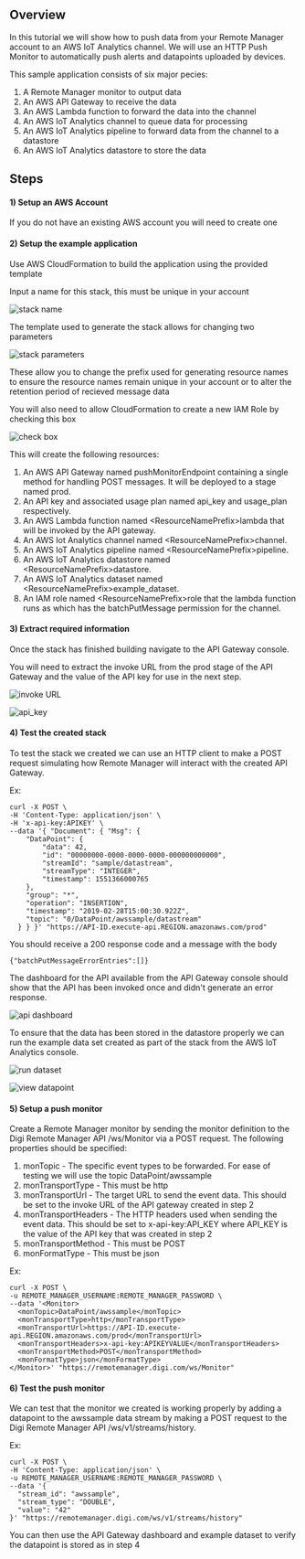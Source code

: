 ## Overview

In this tutorial we will show how to push data from your Remote Manager account to an AWS IoT Analytics channel. We will use an HTTP Push Monitor to automatically push alerts and datapoints uploaded by devices.

This sample application consists of six major pecies:
1. A Remote Manager monitor to output data
2. An AWS API Gateway to receive the data
3. An AWS Lambda function to forward the data into the channel
4. An AWS IoT Analytics channel to queue data for processing
5. An AWS IoT Analytics pipeline to forward data from the channel to a datastore
6. An AWS IoT Analytics datastore to store the data

## Steps

#### 1) Setup an AWS Account
If you do not have an existing AWS account you will need to create one

#### 2) Setup the example application

Use AWS CloudFormation to build the application using the provided template

Input a name for this stack, this must be unique in your account

![stack name](resources/stack_name.png?raw=true)

The template used to generate the stack allows for changing two parameters

![stack parameters](resources/stack_parameters.png?raw=true)

These allow you to change the prefix used for generating resource names to ensure the resource names remain unique in your account or to alter the retention period of recieved message data

You will also need to allow CloudFormation to create a new IAM Role by checking this box

![check box](resources/check_box.png?raw=true)

This will create the following resources:
1. An AWS API Gateway named pushMonitorEndpoint containing a single method for handling POST messages. It will be deployed to a stage named prod.
2. An API key and associated usage plan named <ResourceNamePrefix>api_key and <ResourceNamePrefix>usage_plan respectively.
3. An AWS Lambda function named \<ResourceNamePrefix\>lambda that will be invoked by the API gateway.
4. An AWS Iot Analytics channel named \<ResourceNamePrefix\>channel.
5. An AWS IoT Analytics pipeline named \<ResourceNamePrefix\>pipeline.
6. An AWS IoT Analytics datastore named \<ResourceNamePrefix\>datastore.
7. An AWS IoT Analytics dataset named \<ResourceNamePrefix\>example_dataset.
8. An IAM role named \<ResourceNamePrefix\>role that the lambda function runs as which has the batchPutMessage permission for the channel.

#### 3) Extract required information

Once the stack has finished building navigate to the API Gateway console.

You will need to extract the invoke URL from the prod stage of the API Gateway and the value of the API key for use in the next step.

![invoke URL](resources/invoke_url.png?raw=true)


![api_key](resources/api_key.png?raw=true)

#### 4) Test the created stack

To test the stack we created we can use an HTTP client to make a POST request simulating how Remote Manager will interact with the created API Gateway.

Ex:
```
curl -X POST \
-H 'Content-Type: application/json' \
-H 'x-api-key:APIKEY' \
--data '{ "Document": { "Msg": {
    "DataPoint": {
        "data": 42,
        "id": "00000000-0000-0000-0000-000000000000",
        "streamId": "sample/datastream",
        "streamType": "INTEGER",
        "timestamp": 1551366000765
    },
    "group": "*",
    "operation": "INSERTION",
    "timestamp": "2019-02-28T15:00:30.922Z",
    "topic": "0/DataPoint/awssample/datastream"
  } } }' "https://API-ID.execute-api.REGION.amazonaws.com/prod"
```

You should receive a 200 response code and a message with the body
```
{"batchPutMessageErrorEntries":[]}
```

The dashboard for the API available from the API Gateway console should show that the API has been invoked once and didn't generate an error response.

![api dashboard](resources/api_dashboard.png?raw=true)

To ensure that the data has been stored in the datastore properly we can run the example data set created as part of the stack from the AWS IoT Analytics console.

![run dataset](resources/run_dataset.png?raw=true)

![view datapoint](resources/view_datapoint.png?raw=true)

#### 5) Setup a push monitor
Create a Remote Manager monitor by sending the monitor definition to the Digi Remote Manager API /ws/Monitor via a POST request.
The following properties should be specified:
1. monTopic - The specific event types to be forwarded. For ease of testing we will use the topic DataPoint/awssample
2. monTransportType - This must be http
3. monTransportUrl - The target URL to send the event data. This should be set to the invoke URL of the API gateway created in step 2
4. monTransportHeaders - The HTTP headers used when sending the event data. This should be set to x-api-key:API_KEY where API_KEY is the value of the API key that was created in step 2
5. monTransportMethod - This must be POST
6. monFormatType - This must be json

Ex:
```
curl -X POST \
-u REMOTE_MANAGER_USERNAME:REMOTE_MANAGER_PASSWORD \
--data '<Monitor>
  <monTopic>DataPoint/awssample</monTopic>
  <monTransportType>http</monTransportType>
  <monTransportUrl>https://API-ID.execute-api.REGION.amazonaws.com/prod</monTransportUrl>
  <monTransportHeaders>x-api-key:APIKEYVALUE</monTransportHeaders>
  <monTransportMethod>POST</monTransportMethod>
  <monFormatType>json</monFormatType>
</Monitor>' "https://remotemanager.digi.com/ws/Monitor"
```

#### 6) Test the push monitor
We can test that the monitor we created is working properly by adding a datapoint to the awssample data stream by making a POST request to the Digi Remote Manager API /ws/v1/streams/history.

Ex:
```
curl -X POST \
-H 'Content-Type: application/json' \
-u REMOTE_MANAGER_USERNAME:REMOTE_MANAGER_PASSWORD \
--data '{
  "stream_id": "awssample",
  "stream_type": "DOUBLE",
  "value": "42"
}' "https://remotemanager.digi.com/ws/v1/streams/history"
```

You can then use the API Gateway dashboard and example dataset to verify the datapoint is stored as in step 4